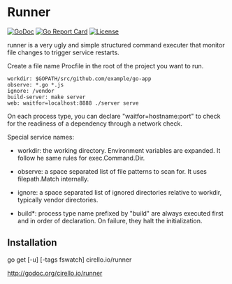 # Runner

[![GoDoc](https://godoc.org/cirello.io/runner/runner?status.svg)](https://godoc.org/cirello.io/runner/runner)
[![Go Report Card](https://goreportcard.com/badge/cirello.io/runner)](https://goreportcard.com/report/cirello.io/runner)
[![License](https://img.shields.io/badge/license-apache%202.0-blue.svg)](https://choosealicense.com/licenses/apache-2.0/)

runner is a very ugly and simple structured command executer that
monitor file changes to trigger service restarts.

Create a file name Procfile in the root of the project you want to run.

	workdir: $GOPATH/src/github.com/example/go-app
	observe: *.go *.js
	ignore: /vendor
	build-server: make server
	web: waitfor=localhost:8888 ./server serve

On each process type, you can declare "waitfor=hostname:port" to check for the
readiness of a dependency through a network check.

Special service names:

- workdir: the working directory. Environment variables are expanded. It follow
he same rules for exec.Command.Dir.

- observe: a space separated list of file patterns to scan for. It uses
filepath.Match internally.

- ignore: a space separated list of ignored directories relative to workdir,
typically vendor directories.

- build*: process type name prefixed by "build" are always executed first and in
  order of declaration. On failure, they halt the initialization.

## Installation
go get [-u] [-tags fswatch] cirello.io/runner

http://godoc.org/cirello.io/runner
